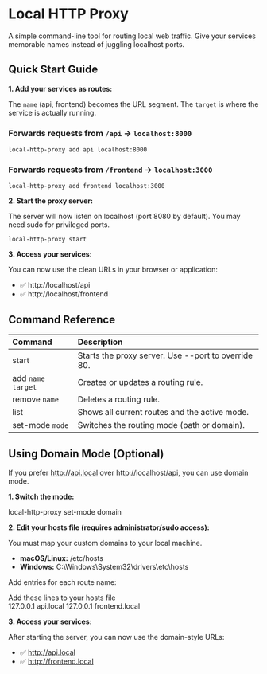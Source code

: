 # **Local HTTP Proxy**

A simple command-line tool for routing local web traffic. Give your services memorable names instead of juggling
localhost ports.

## **Quick Start Guide**

**1. Add your services as routes:**

The `name` (api, frontend) becomes the URL segment. The `target` is where the service is actually running.

### Forwards requests from `/api` -> `localhost:8000`

```shell
local-http-proxy add api localhost:8000
```

### Forwards requests from `/frontend` -> `localhost:3000`

```shell
local-http-proxy add frontend localhost:3000
```

**2. Start the proxy server:**

The server will now listen on localhost (port 8080 by default). You may need sudo for privileged ports.

```shell
local-http-proxy start
```

**3. Access your services:**

You can now use the clean URLs in your browser or application:

* ✅ http://localhost/api
* ✅ http://localhost/frontend

## **Command Reference**

| Command             | Description                                         |
|:--------------------|:----------------------------------------------------|
| start               | Starts the proxy server. Use --port to override 80. |
| add `name` `target` | Creates or updates a routing rule.                  |
| remove `name`       | Deletes a routing rule.                             |
| list                | Shows all current routes and the active mode.       |
| set-mode `mode`     | Switches the routing mode (path or domain).         |

## **Using Domain Mode (Optional)**

If you prefer http://api.local over http://localhost/api, you can use domain mode.

**1. Switch the mode:**

local-http-proxy set-mode domain

**2. Edit your hosts file (requires administrator/sudo access):**

You must map your custom domains to your local machine.

* **macOS/Linux:** /etc/hosts
* **Windows:** C:\\Windows\\System32\\drivers\\etc\\hosts

Add entries for each route name:

Add these lines to your hosts file  
127.0.0.1 api.local
127.0.0.1 frontend.local

**3. Access your services:**

After starting the server, you can now use the domain-style URLs:

* ✅ http://api.local
* ✅ http://frontend.local
